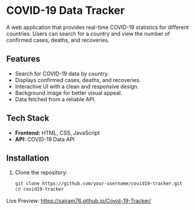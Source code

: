 # COVID-19 Data Tracker

A web application that provides real-time COVID-19 statistics for different countries. Users can search for a country and view the number of confirmed cases, deaths, and recoveries.

## Features

- Search for COVID-19 data by country.
- Displays confirmed cases, deaths, and recoveries.
- Interactive UI with a clean and responsive design.
- Background image for better visual appeal.
- Data fetched from a reliable API.

## Tech Stack

- **Frontend:** HTML, CSS, JavaScript
- **API:** COVID-19 Data API

## Installation

1. Clone the repository:

   ```sh
   git clone https://github.com/your-username/covid19-tracker.git
   cd covid19-tracker

Live Preview: https://sairam76.github.io/Covid-19-Tracker/

